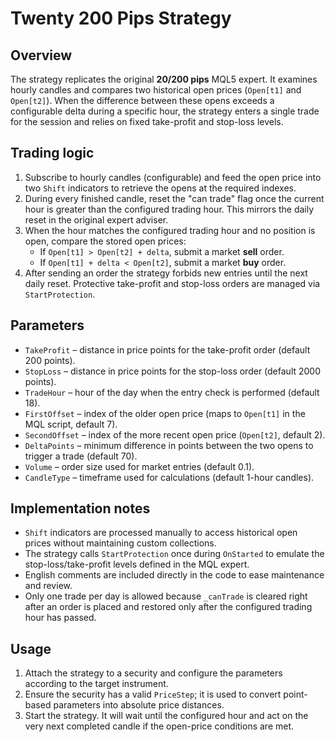 # Twenty 200 Pips Strategy

## Overview
The strategy replicates the original **20/200 pips** MQL5 expert. It examines hourly candles and
compares two historical open prices (`Open[t1]` and `Open[t2]`). When the difference between these
opens exceeds a configurable delta during a specific hour, the strategy enters a single trade for the
session and relies on fixed take-profit and stop-loss levels.

## Trading logic
1. Subscribe to hourly candles (configurable) and feed the open price into two `Shift` indicators to
   retrieve the opens at the required indexes.
2. During every finished candle, reset the "can trade" flag once the current hour is greater than the
   configured trading hour. This mirrors the daily reset in the original expert adviser.
3. When the hour matches the configured trading hour and no position is open, compare the stored
   open prices:
   - If `Open[t1] > Open[t2] + delta`, submit a market **sell** order.
   - If `Open[t1] + delta < Open[t2]`, submit a market **buy** order.
4. After sending an order the strategy forbids new entries until the next daily reset. Protective
   take-profit and stop-loss orders are managed via `StartProtection`.

## Parameters
- `TakeProfit` – distance in price points for the take-profit order (default 200 points).
- `StopLoss` – distance in price points for the stop-loss order (default 2000 points).
- `TradeHour` – hour of the day when the entry check is performed (default 18).
- `FirstOffset` – index of the older open price (maps to `Open[t1]` in the MQL script, default 7).
- `SecondOffset` – index of the more recent open price (`Open[t2]`, default 2).
- `DeltaPoints` – minimum difference in points between the two opens to trigger a trade (default 70).
- `Volume` – order size used for market entries (default 0.1).
- `CandleType` – timeframe used for calculations (default 1-hour candles).

## Implementation notes
- `Shift` indicators are processed manually to access historical open prices without maintaining
  custom collections.
- The strategy calls `StartProtection` once during `OnStarted` to emulate the stop-loss/take-profit
  levels defined in the MQL expert.
- English comments are included directly in the code to ease maintenance and review.
- Only one trade per day is allowed because `_canTrade` is cleared right after an order is placed and
  restored only after the configured trading hour has passed.

## Usage
1. Attach the strategy to a security and configure the parameters according to the target instrument.
2. Ensure the security has a valid `PriceStep`; it is used to convert point-based parameters into
   absolute price distances.
3. Start the strategy. It will wait until the configured hour and act on the very next completed
   candle if the open-price conditions are met.
